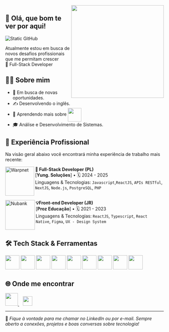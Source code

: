 <img align='right' height="294px" width="294px" src="https://user-images.githubusercontent.com/93171863/177063005-677e62eb-73cd-4ec7-a6c8-aae740e71703.gif">



## 👋 Olá, que bom te ver por aqui!

<img src="https://img.shields.io/static/v1?label=Overview&message=Eduardo&color=2764a5&style=for-the-badge&logo=GitHub" alt="Static GitHub">

<p>Atualmente estou em busca de novos desafios profissionais que me permitam crescer<br/> 🚀 Full-Stack Developer </p>

## 👨‍💻 Sobre mim

- 💼 Em busca de novas oportunidades.
- ✍️ Desenvolvendo o inglês.
- 🌱 Aprendendo mais sobre <img align='center' height="43px" width="43px" src="https://cdn.jsdelivr.net/gh/devicons/devicon@latest/icons/amazonwebservices/amazonwebservices-plain-wordmark.svg" />
- 🎓 Análise e Desenvolvimento de Sistemas.


## 🧠 Experiência Profissional

Na visão geral abaixo você encontrará minha experiência de trabalho mais recente:

[<img align="left" height="92px" width="92px" alt="Warpnet" src="https://media.licdn.com/dms/image/v2/D4D0BAQFZ3SNKk46xIw/company-logo_200_200/company-logo_200_200/0/1713897449356/ajung_solucoes_corporativas_logo?e=2147483647&v=beta&t=N0k9YLpmGIQCv_vGW8gQgCZ9oiu5CTSMpwdCGSHOqDw"/>](https://www.spacex.com/)

**🚀 Full-Stack Developer (PL)** \
[**Yung. Soluções**] • 🗓️ 2024 - 2025 \
Linguagens & Tecnologias: `Javascript`,`ReactJS`, `APIs RESTful`, `NextJS`, `Node.js`, `PostgreSQL`, `PHP`\
<br/>

<img align="left" height="94px" width="94px" alt="Nubank" src="https://media.licdn.com/dms/image/v2/C4D0BAQExMTuBPn7zNg/company-logo_200_200/company-logo_200_200/0/1634750243572/prozeducacao_logo?e=2147483647&v=beta&t=bkQg0lKwUrrDdDqyT14H8wJPzyUucHI2IFokz3m9154">

**💡Front-end Developer (JR)** \
[**Proz Educação**] • 🗓️ 2021 - 2023 \
Linguagens & Tecnologias: `ReactJS`, `Typescript`, `React Native`, `Figma`, `UX - Design System`\
<br/>


## 🛠️ Tech Stack & Ferramentas

<div>

<img height="45px" src="https://cdn.jsdelivr.net/gh/devicons/devicon/icons/javascript/javascript-plain.svg" />
<img height="45px" src="https://cdn.jsdelivr.net/gh/devicons/devicon/icons/typescript/typescript-plain.svg" />
<img height="45px" src="https://cdn.jsdelivr.net/gh/devicons/devicon/icons/react/react-original.svg" />
<img height="45px" src="https://cdn.jsdelivr.net/gh/devicons/devicon/icons/nextjs/nextjs-original.svg" />
<img height="45px" src="https://cdn.jsdelivr.net/gh/devicons/devicon/icons/angular/angular-original.svg" />
<img height="45px" src="https://cdn.jsdelivr.net/gh/devicons/devicon/icons/nodejs/nodejs-original.svg" />
<img height="45px" src="https://cdn.jsdelivr.net/gh/devicons/devicon/icons/postgresql/postgresql-original.svg" />
<img height="45px" src="https://cdn.jsdelivr.net/gh/devicons/devicon/icons/mysql/mysql-original-wordmark.svg" />
<img height="45px" src="https://cdn.jsdelivr.net/gh/devicons/devicon/icons/java/java-original-wordmark.svg" />

</div>

                
</div>


## 🌐 Onde me encontrar

<div>

<a href="https://www.linkedin.com/in/eduolv" target="_blank">
  <img height="40px" src="https://cdn.jsdelivr.net/gh/devicons/devicon/icons/linkedin/linkedin-original.svg" />
</a>
&nbsp;&nbsp;
<a href="mailto:contatoeduolv@gmail.com">
  <img height="30px" src="https://img.shields.io/badge/-Gmail-%23333?style=for-the-badge&logo=gmail&logoColor=white" />
</a>

</div>


---
💬 *Fique à vontade para me chamar no LinkedIn ou por e-mail. Sempre aberto a conexões, projetos e boas conversas sobre tecnologia!*

